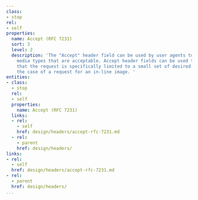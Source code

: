 ```yaml
---
class:
- stop
rel:
- self
properties:
  name: Accept (RFC 7231)
  sort: 3
  level: 2
  description: 'The "Accept" header field can be used by user agents to specify response
    media types that are acceptable. Accept header fields can be used to indicate
    that the request is specifically limited to a small set of desired types, as in
    the case of a request for an in-line image. '
entities:
- class:
  - stop
  rel:
  - self
  properties:
    name: Accept (RFC 7231)
  links:
  - rel:
    - self
    href: design/headers/accept-rfc-7231.md
  - rel:
    - parent
    href: design/headers/
links:
- rel:
  - self
  href: design/headers/accept-rfc-7231.md
- rel:
  - parent
  href: design/headers/
...
```

